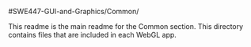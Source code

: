 #SWE447-GUI-and-Graphics/Common/

This readme is the main readme for the Common section. This directory contains files that are included in each WebGL app.
